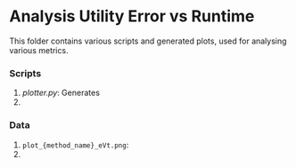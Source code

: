 # Analysis Utility Error vs Runtime

This folder contains various scripts and generated plots, used for analysing various metrics.

### Scripts
1. *plotter.py*: Generates 
2. 


### Data
1. `plot_{method_name}_eVt.png`: 
2. 
